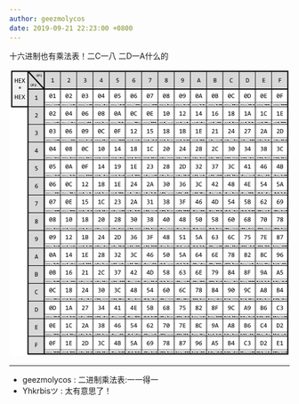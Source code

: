 ```yaml
---
author: geezmolycos
date: 2019-09-21 22:23:00 +0800
---
```


十六进制也有乘法表！二C一八 二D一A什么的

![](/assets/images/qq-zone/2019-09-21-hex.png)

---

- geezmolycos : 二进制乘法表:一一得一
- Yhkrbisツ : 太有意思了！
